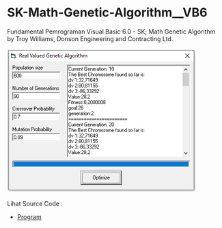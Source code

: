 # SK-Math-Genetic-Algorithm__VB6
Fundamental Pemrograman Visual Basic 6.0 - SK; Math Genetic Algorithm by Troy Williams, Donson Engineering and Contracting Ltd.<br><br>
<img src="https://github.com/RizkyKhapidsyah/SK-Math-Genetic-Algorithm__VB6/blob/main/result/001.PNG"><br><br>
Lihat Source Code : <br>
- <a href="https://github.com/RizkyKhapidsyah/SK-Math-Genetic-Algorithm__VB6">Program</a>
